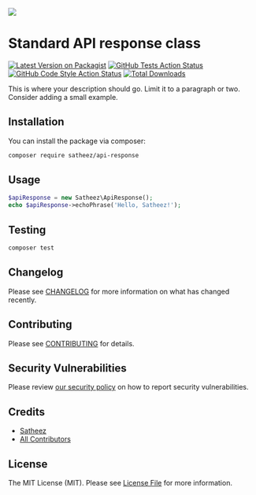 
[<img src="https://github-ads.s3.eu-central-1.amazonaws.com/support-ukraine.svg?t=1" />](https://supportukrainenow.org)

# Standard API response class

[![Latest Version on Packagist](https://img.shields.io/packagist/v/satheez/api-response.svg?style=flat-square)](https://packagist.org/packages/satheez/api-response)
[![GitHub Tests Action Status](https://img.shields.io/github/workflow/status/satheez/api-response/run-tests?label=tests)](https://github.com/satheez/api-response/actions?query=workflow%3Arun-tests+branch%3Amain)
[![GitHub Code Style Action Status](https://img.shields.io/github/workflow/status/satheez/api-response/Check%20&%20fix%20styling?label=code%20style)](https://github.com/satheez/api-response/actions?query=workflow%3A"Check+%26+fix+styling"+branch%3Amain)
[![Total Downloads](https://img.shields.io/packagist/dt/satheez/api-response.svg?style=flat-square)](https://packagist.org/packages/satheez/api-response)

This is where your description should go. Limit it to a paragraph or two. Consider adding a small example.

## Installation

You can install the package via composer:

```bash
composer require satheez/api-response
```

## Usage

```php
$apiResponse = new Satheez\ApiResponse();
echo $apiResponse->echoPhrase('Hello, Satheez!');
```

## Testing

```bash
composer test
```

## Changelog

Please see [CHANGELOG](CHANGELOG.md) for more information on what has changed recently.

## Contributing

Please see [CONTRIBUTING](https://github.com/Satheez/.github/blob/main/CONTRIBUTING.md) for details.

## Security Vulnerabilities

Please review [our security policy](../../security/policy) on how to report security vulnerabilities.

## Credits

- [Satheez](https://github.com/Satheez)
- [All Contributors](../../contributors)

## License

The MIT License (MIT). Please see [License File](LICENSE.md) for more information.
